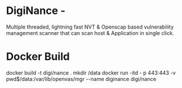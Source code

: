 # DigiNance - 
Multiple threaded, lightning fast NVT & Openscap based vulnerability management scanner that can scan host & Application in single click.
# Docker Build
docker build -t digi/nance .
mkdir /data 
docker run -itd - p 443:443 -v pwd$/data:/var/lib/openvas/mgr --name diginance digi/nance  
